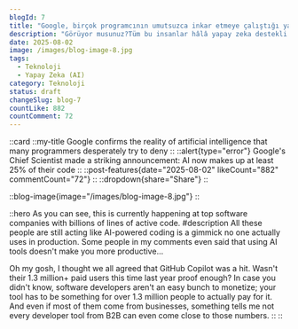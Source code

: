 ```yaml
---
blogId: 7
title: "Google, birçok programcının umutsuzca inkar etmeye çalıştığı yapay zeka gerçekliğini doğruladı"
description: "Görüyor musunuz?Tüm bu insanlar hâlâ yapay zeka destekli kodlamanın, üretimde kimsenin kullanmadığı bir hile gibi davranıyor. Yorum bölümlerimdeki bazı kişiler, yapay zeka araçları kullanmanın sizi daha üretken yapmadığını bile söyledi... Hadi canım, hepimizin GitHub Copilot'un çok başarılı olduğu konusunda hemfikir olduğumuzu sanıyordum. Geçen yıl bu zamanlar sahip oldukları 1,3 milyondan fazla ücretli kullanıcı bunun kanıtı değil miydi? Bilmiyorsanız, yazılım geliştiricileri para kazanması kolay bir grup değil; aracınız gerçekten de bir şey olmalı ki 1,3 milyondan fazla kişi bunun için ödeme yapsın.Ve bunların çoğu işletmelerden gelse bile, bir şey bana her geliştirici aracının B2B'den bu rakamlara yaklaşamayacağını söylüyor."
date: 2025-08-02
image: /images/blog-image-8.jpg
tags:
  - Teknoloji
  - Yapay Zeka (AI)
category: Teknoloji
status: draft
changeSlug: blog-7
countLike: 882
countComment: 72
---
```


::card
::my-title
Google confirms the reality of artificial intelligence that many programmers desperately try to deny
::
::alert{type="error"}
Google's Chief Scientist made a striking announcement: AI now makes up at least 25% of their code
::
::post-features{date="2025-08-02" likeCount="882" commentCount="72"}
::
::dropdown{share="Share"}
::

::blog-image{image="/images/blog-image-8.jpg"}
::

::hero
As you can see, this is currently happening at top software companies with billions of lines of active code.
#description
All these people are still acting like AI-powered coding is a gimmick no one actually uses in production.
Some people in my comments even said that using AI tools doesn't make you more productive...

Oh my gosh, I thought we all agreed that GitHub Copilot was a hit. Wasn't their 1.3 million+ paid users this time last year proof enough?
In case you didn't know, software developers aren't an easy bunch to monetize; your tool has to be something for over 1.3 million people to actually pay for it.
And even if most of them come from businesses, something tells me not every developer tool from B2B can even come close to those numbers.
::
::
